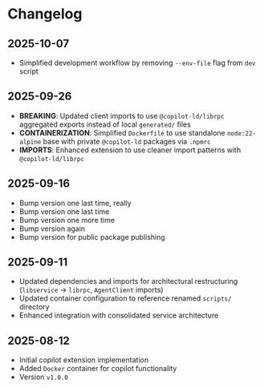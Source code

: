 # Changelog

## 2025-10-07

- Simplified development workflow by removing `--env-file` flag from `dev`
  script

## 2025-09-26

- **BREAKING**: Updated client imports to use `@copilot-ld/librpc` aggregated
  exports instead of local `generated/` files
- **CONTAINERIZATION**: Simplified `Dockerfile` to use standalone
  `node:22-alpine` base with private `@copilot-ld` packages via `.npmrc`
- **IMPORTS**: Enhanced extension to use cleaner import patterns with
  `@copilot-ld/librpc`

## 2025-09-16

- Bump version one last time, really
- Bump version one last time
- Bump version one more time
- Bump version again
- Bump version for public package publishing

## 2025-09-11

- Updated dependencies and imports for architectural restructuring (`libservice`
  → `librpc`, `AgentClient` imports)
- Updated container configuration to reference renamed `scripts/` directory
- Enhanced integration with consolidated service architecture

## 2025-08-12

- Initial copilot extension implementation
- Added `Docker` container for copilot functionality
- Version `v1.0.0`
